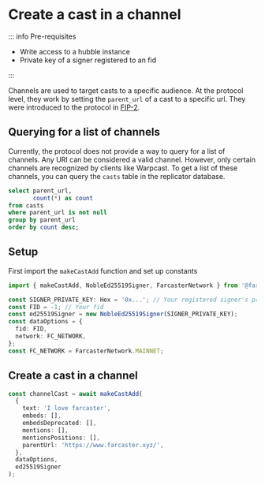# Create a cast in a channel

::: info Pre-requisites

- Write access to a hubble instance
- Private key of a signer registered to an fid

:::

Channels are used to target casts to a specific audience. At the protocol level, they work by setting the `parent_url`
of a cast to a specific url. They were introduced to the protocol
in [FIP-2](https://github.com/farcasterxyz/protocol/discussions/71).

## Querying for a list of channels

Currently, the protocol does not provide a way to query for a list of channels. Any URI can be considered a valid
channel.
However, only certain channels are recognized by clients like Warpcast. To get a list of these channels, you can query
the `casts` table in the replicator database.

```sql
select parent_url,
       count(*) as count
from casts
where parent_url is not null
group by parent_url
order by count desc;
```

## Setup

First import the `makeCastAdd` function and set up constants

```ts
import { makeCastAdd, NobleEd25519Signer, FarcasterNetwork } from '@farcaster/hub-nodejs';

const SIGNER_PRIVATE_KEY: Hex = '0x...'; // Your registered signer's private key
const FID = -1; // Your fid
const ed25519Signer = new NobleEd25519Signer(SIGNER_PRIVATE_KEY);
const dataOptions = {
  fid: FID,
  network: FC_NETWORK,
};
const FC_NETWORK = FarcasterNetwork.MAINNET;
```

## Create a cast in a channel

```typescript
const channelCast = await makeCastAdd(
  {
    text: 'I love farcaster',
    embeds: [],
    embedsDeprecated: [],
    mentions: [],
    mentionsPositions: [],
    parentUrl: 'https://www.farcaster.xyz/',
  },
  dataOptions,
  ed25519Signer
);
```
